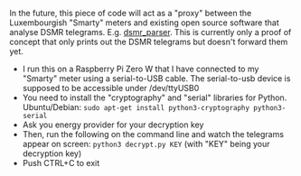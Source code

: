 In the future, this piece of code will act as a "proxy" between the Luxembourgish "Smarty" meters and existing open source software that analyse DSMR telegrams. E.g. [dsmr_parser](https://github.com/ndokter/dsmr_parser).
This is currently only a proof of concept that only prints out the DSMR telegrams but doesn't forward them yet.

* I run this on a Raspberry Pi Zero W that I have connected to my "Smarty" meter using a serial-to-USB cable. The serial-to-usb device is supposed to be accessible under /dev/ttyUSB0
* You need to install the "cryptography" and "serial" libraries for Python. Ubuntu/Debian: ``sudo apt-get install python3-cryptography python3-serial``
* Ask you energy provider for your decryption key
* Then, run the following on the command line and watch the telegrams appear on screen: ``python3 decrypt.py KEY`` (with "KEY" being your decryption key)
* Push CTRL+C to exit